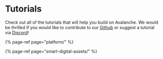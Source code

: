 # Tutorials

Check out all of the tutorials that will help you build on Avalanche. We would be thrilled if you would like to contribute to our [Github](https://github.com/ava-labs) or suggest a tutorial via [Discord](https://chat.avax.network)!

{% page-ref page="platform/" %}

{% page-ref page="smart-digital-assets/" %}



